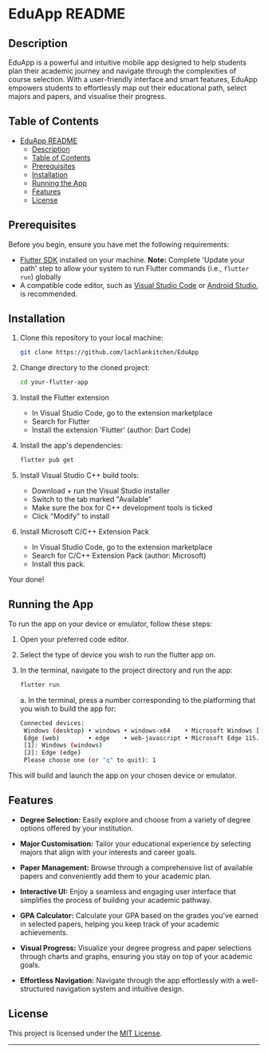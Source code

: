 # EduApp README

## Description

EduApp is a powerful and intuitive mobile app designed to help students plan their academic journey and navigate through the complexities of course selection. With a user-friendly interface and smart features, EduApp empowers students to effortlessly map out their educational path, select majors and papers, and visualise their progress.


## Table of Contents

- [EduApp README](#eduapp-readme)
  - [Description](#description)
  - [Table of Contents](#table-of-contents)
  - [Prerequisites](#prerequisites)
  - [Installation](#installation)
  - [Running the App](#running-the-app)
  - [Features](#features)
  - [License](#license)

## Prerequisites

Before you begin, ensure you have met the following requirements:

- [Flutter SDK](https://flutter.dev/docs/get-started/install) installed on your machine. **Note:** Complete 'Update your path' step to allow your system to run Flutter commands (i.e., ```flutter run```) globally
- A compatible code editor, such as [Visual Studio Code](https://code.visualstudio.com/) or [Android Studio](https://developer.android.com/studio), is recommended.



## Installation

1. Clone this repository to your local machine:

   ```bash
   git clone https://github.com/lachlankitchen/EduApp
   ```

2. Change directory to the cloned project:

   ```bash
   cd your-flutter-app
   ```

3. Install the Flutter extension
   * In Visual Studio Code, go to the extension marketplace
   * Search for Flutter
   * Install the extension 'Flutter' (author:  Dart Code) 


4. Install the app's dependencies:

   ```bash
   flutter pub get
   ```
5. Install Visual Studio C++ build tools:
   * Download + run the Visual Studio installer
   * Switch to the tab marked "Available"
   * Make sure the box for C++ development tools is ticked
   * Click "Modify" to install

6. Install Microsoft C/C++ Extension Pack
   * In Visual Studio Code, go to the extension marketplace
   * Search for C/C++ Extension Pack (author:  Microsoft) 
   * Install this pack. 

Your done! 
## Running the App

To run the app on your device or emulator, follow these steps:

1. Open your preferred code editor.

2. Select the type of device you wish to run the flutter app on.

3. In the terminal, navigate to the project directory and run the app:

   ```bash
   flutter run
   ```
   a. In the terminal, press a number corresponding to the platforming that you wish to build the app for:
   ```bash
   Connected devices:
    Windows (desktop) • windows • windows-x64    • Microsoft Windows [Version 10.0.19045.3324]
    Edge (web)        • edge    • web-javascript • Microsoft Edge 115.0.1901.203
    [1]: Windows (windows)
    [2]: Edge (edge)
    Please choose one (or "q" to quit): 1
   ```

This will build and launch the app on your chosen device or emulator.

## Features

* **Degree Selection:** Easily explore and choose from a variety of degree options offered by your institution.

* **Major Customisation:** Tailor your educational experience by selecting majors that align with your interests and career goals.

* **Paper Management:** Browse through a comprehensive list of available papers and conveniently add them to your academic plan.

* **Interactive UI:** Enjoy a seamless and engaging user interface that simplifies the process of building your academic pathway.

* **GPA Calculator:** Calculate your GPA based on the grades you've earned in selected papers, helping you keep track of your academic achievements.

* **Visual Progress:** Visualize your degree progress and paper selections through charts and graphs, ensuring you stay on top of your academic goals.

* **Effortless Navigation:** Navigate through the app effortlessly with a well-structured navigation system and intuitive design.

## License

This project is licensed under the [MIT License](LICENSE).

---
